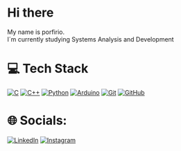 # Hi there
My name is porfirio.</br>
I´m currently studying Systems Analysis and Development

# 💻 Tech Stack
[![C](https://img.shields.io/badge/c-%2300599C.svg?style=for-the-badge&logo=c&logoColor=white)](https://www.ibm.com/docs/pt/i/7.2?topic=languages-c-c) [![C++](https://img.shields.io/badge/c++-%2300599C.svg?style=for-the-badge&logo=c%2B%2B&logoColor=white)](https://cplusplus.com/) [![Python](https://img.shields.io/badge/python-3670A0?style=for-the-badge&logo=python&logoColor=ffdd54)](https://www.python.org/) [![Arduino](https://img.shields.io/badge/-Arduino-00979D?style=for-the-badge&logo=Arduino&logoColor=white)](https://www.arduino.cc/) [![Git](https://img.shields.io/badge/git-%23F05033.svg?style=for-the-badge&logo=git&logoColor=white)](https://git-scm.com/) [![GitHub](https://img.shields.io/badge/github-%23121011.svg?style=for-the-badge&logo=github&logoColor=white)](https://github.com/)


# 🌐 Socials:
[![LinkedIn](https://img.shields.io/badge/linkedin-%230077B5.svg?style=for-the-badge&logo=linkedin&logoColor=white)](https://www.linkedin.com/in/porfirio-andrade/) [	![Instagram](https://img.shields.io/badge/Instagram-%23E4405F.svg?style=for-the-badge&logo=Instagram&logoColor=white)](https://www.instagram.com/porfirio_andrade10/)



